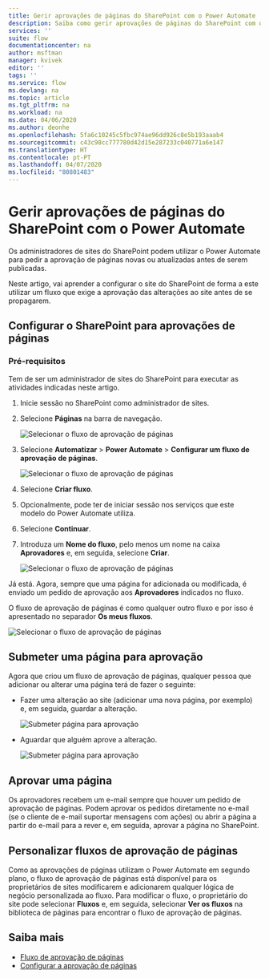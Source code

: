```yaml
---
title: Gerir aprovações de páginas do SharePoint com o Power Automate | Microsoft Docs
description: Saiba como gerir aprovações de páginas do SharePoint com o Power Automate.
services: ''
suite: flow
documentationcenter: na
author: msftman
manager: kvivek
editor: ''
tags: ''
ms.service: flow
ms.devlang: na
ms.topic: article
ms.tgt_pltfrm: na
ms.workload: na
ms.date: 04/06/2020
ms.author: deonhe
ms.openlocfilehash: 5fa6c10245c5fbc974ae96dd926c8e5b193aaab4
ms.sourcegitcommit: c43c98cc777780d42d15e287233c040771a6e147
ms.translationtype: HT
ms.contentlocale: pt-PT
ms.lasthandoff: 04/07/2020
ms.locfileid: "80801483"
---
```

# <a name="manage-sharepoint-page-approvals-with-power-automate"></a>Gerir aprovações de páginas do SharePoint com o Power Automate


Os administradores de sites do SharePoint podem utilizar o Power Automate para pedir a aprovação de páginas novas ou atualizadas antes de serem publicadas.

Neste artigo, vai aprender a configurar o site do SharePoint de forma a este utilizar um fluxo que exige a aprovação das alterações ao site antes de se propagarem.

## <a name="configure-sharepoint-for-page-approvals"></a>Configurar o SharePoint para aprovações de páginas

### <a name="prerequisites"></a>Pré-requisitos 

Tem de ser um administrador de sites do SharePoint para executar as atividades indicadas neste artigo.

1. Inicie sessão no SharePoint como administrador de sites.
1. Selecione **Páginas** na barra de navegação.

    ![Selecionar o fluxo de aprovação de páginas](media/customize-sharepoint-page-approvals/pages.png)

1. Selecione **Automatizar** > **Power Automate** > **Configurar um fluxo de aprovação de páginas**.
    
    ![Selecionar o fluxo de aprovação de páginas](media/customize-sharepoint-page-approvals/select-page-approval-flow.png)

1. Selecione **Criar fluxo**.

1. Opcionalmente, pode ter de iniciar sessão nos serviços que este modelo do Power Automate utiliza.

1. Selecione **Continuar**.

1. Introduza um **Nome do fluxo**, pelo menos um nome na caixa **Aprovadores** e, em seguida, selecione **Criar**.
    
    ![Selecionar o fluxo de aprovação de páginas](media/customize-sharepoint-page-approvals/flow-name-approvers-create.png)

Já está. Agora, sempre que uma página for adicionada ou modificada, é enviado um pedido de aprovação aos **Aprovadores** indicados no fluxo.

O fluxo de aprovação de páginas é como qualquer outro fluxo e por isso é apresentado no separador **Os meus fluxos**.

![Selecionar o fluxo de aprovação de páginas](media/customize-sharepoint-page-approvals/page-approval-flow-success.png)

## <a name="submit-a-page-for-approval"></a>Submeter uma página para aprovação

Agora que criou um fluxo de aprovação de páginas, qualquer pessoa que adicionar ou alterar uma página terá de fazer o seguinte:

 - Fazer uma alteração ao site (adicionar uma nova página, por exemplo) e, em seguida, guardar a alteração.

     ![Submeter página para aprovação](media/customize-sharepoint-page-approvals/create-new-page.png)
     
 - Aguardar que alguém aprove a alteração.
    
    ![Submeter página para aprovação](media/customize-sharepoint-page-approvals/wait-for-approval.png)
    
## <a name="approve-a-page"></a>Aprovar uma página

Os aprovadores recebem um e-mail sempre que houver um pedido de aprovação de páginas. Podem aprovar os pedidos diretamente no e-mail (se o cliente de e-mail suportar mensagens com ações) ou abrir a página a partir do e-mail para a rever e, em seguida, aprovar a página no SharePoint.

## <a name="customize-page-approval-flows"></a>Personalizar fluxos de aprovação de páginas

Como as aprovações de páginas utilizam o Power Automate em segundo plano, o fluxo de aprovação de páginas está disponível para os proprietários de sites modificarem e adicionarem qualquer lógica de negócio personalizada ao fluxo. Para modificar o fluxo, o proprietário do site pode selecionar **Fluxos** e, em seguida, selecionar **Ver os fluxos** na biblioteca de páginas para encontrar o fluxo de aprovação de páginas.

## <a name="learn-more"></a>Saiba mais

- [Fluxo de aprovação de páginas](https://support.office.com/article/page-approval-flow-a8b2e689-d4a1-4639-8028-333c0ece30d9)
- [Configurar a aprovação de páginas](https://support.office.com/article/configure-page-approval-14ce6976-a0a7-427b-b4ab-d28d344a5222)
